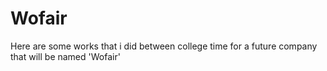 # Wofair
Here are some works that i did between college time for a future company that will be named 'Wofair'
